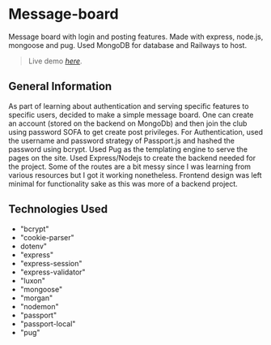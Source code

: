 # Message-board
Message board with login and posting features. Made with express, node.js, mongoose and pug. Used MongoDB for database and Railways to host.
> Live demo [_here_](https://message-board-production-bfb0.up.railway.app/).



## General Information
As part of learning about authentication and serving specific features to specific users, decided to make a 
simple message board. One can create an account (stored on the backend on MongoDb) and then join the club using password SOFA
to get create post privileges. For Authentication, used the username and password strategy of Passport.js and hashed the password using bcrypt.
Used Pug as the templating engine to serve the pages on the site. Used Express/Nodejs to create the backend needed for the project.
Some of the routes are a bit messy since I was learning from various resources but I got it working nonetheless. Frontend design was left minimal for functionality sake as this 
was more of a backend project. 


## Technologies Used
   - "bcrypt"
   - "cookie-parser"
   - dotenv"
   - "express"
   - "express-session"
   - "express-validator"
   - "luxon"
   - "mongoose"
   - "morgan"
   - "nodemon"
   - "passport"
   - "passport-local"
   - "pug"

